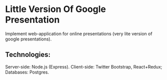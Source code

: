 # Little Version Of Google Presentation

Implement web-application for online presentations (very lite version of google presentations).

## Technologies:
  Server-side: Node.js (Express).
  Client-side: Twitter Bootstrap, React+Redux;
  Databases: Postgres.
